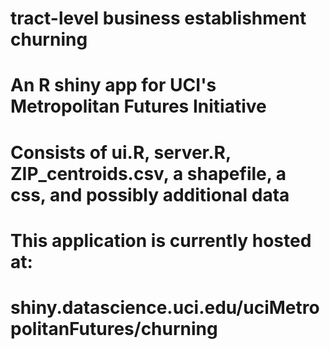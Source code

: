 # tract-level business establishment churning
# An R shiny app for UCI's Metropolitan Futures Initiative 

# Consists of ui.R, server.R, ZIP_centroids.csv, a shapefile, a css, and possibly additional data

# This application is currently hosted at:
# shiny.datascience.uci.edu/uciMetropolitanFutures/churning

